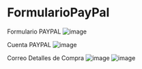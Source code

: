 # FormularioPayPal
 Formulario PAYPAL
![image](https://github.com/PauL16aL/FormularioPayPal/assets/125236522/0e29fa9e-535d-4394-a926-43ed64a8f643)

Cuenta PAYPAL
![image](https://github.com/PauL16aL/FormularioPayPal/assets/125236522/e5735a02-32fe-4da3-9bd6-7ccc333d003c)

Correo Detalles de Compra
![image](https://github.com/PauL16aL/FormularioPayPal/assets/125236522/01d5a056-b81b-48a0-8e24-55770ffb216c)
![image](https://github.com/PauL16aL/FormularioPayPal/assets/125236522/3e62e6ff-1e53-4a6f-b724-4614ec4a2d82)



